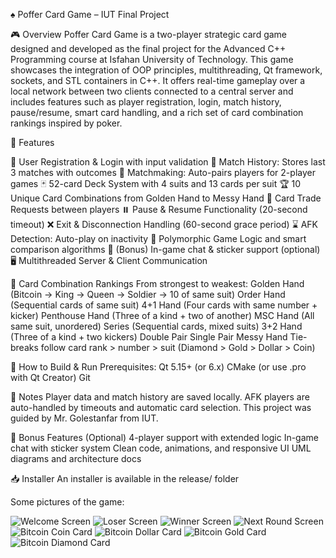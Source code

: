 ♠️ Poffer Card Game – IUT Final Project

🎮 Overview
Poffer Card Game is a two-player strategic card game designed and developed as the final project for the Advanced C++ Programming course at Isfahan University of Technology.
This game showcases the integration of OOP principles, multithreading, Qt framework, sockets, and STL containers in C++.
It offers real-time gameplay over a local network between two clients connected to a central server and includes features such as 
player registration, login, match history, pause/resume, smart card handling, and a rich set of card combination rankings inspired by poker.

🚀 Features

  🔐 User Registration & Login with input validation
  📜 Match History: Stores last 3 matches with outcomes
  🎯 Matchmaking: Auto-pairs players for 2-player games
  🃏 52-card Deck System with 4 suits and 13 cards per suit
  🏆 10 Unique Card Combinations from Golden Hand to Messy Hand
  🔁 Card Trade Requests between players
  ⏸️ Pause & Resume Functionality (20-second timeout)
  ❌ Exit & Disconnection Handling (60-second grace period)
  ⌛ AFK Detection: Auto-play on inactivity
  🧠 Polymorphic Game Logic and smart comparison algorithms
  💬 (Bonus) In-game chat & sticker support (optional)
  🖥️ Multithreaded Server & Client Communication
  
  🏅 Card Combination Rankings
     From strongest to weakest:
     Golden Hand (Bitcoin → King → Queen → Soldier → 10 of same suit)
     Order Hand (Sequential cards of same suit)
     4+1 Hand (Four cards with same number + kicker)
     Penthouse Hand (Three of a kind + two of another)
     MSC Hand (All same suit, unordered)
     Series (Sequential cards, mixed suits)
     3+2 Hand (Three of a kind + two kickers)
     Double Pair
     Single Pair
     Messy Hand
     Tie-breaks follow card rank > number > suit (Diamond > Gold > Dollar > Coin)

 🔧 How to Build & Run
    Prerequisites:
    Qt 5.15+ (or 6.x)
    CMake (or use .pro with Qt Creator)
    Git

  📌 Notes
     Player data and match history are saved locally.
     AFK players are auto-handled by timeouts and automatic card selection.
     This project was guided by Mr. Golestanfar from IUT.

  🧪 Bonus Features (Optional)
     4-player support with extended logic
     In-game chat with sticker system
     Clean code, animations, and responsive UI
     UML diagrams and architecture docs

  📥 Installer
      An installer is available in the release/ folder

Some pictures of the game:

![Welcome Screen](background.png)
![Loser Screen](loser.png)
![Winner Screen](winner.png)
![Next Round Screen](round.png)
![Bitcoin Coin Card](Coin-14.JPG)
![Bitcoin Dollar Card](Dollar-14.JPG)
![Bitcoin Gold Card](Gold-14.JPG)
![Bitcoin Diamond Card](Dimond-14.JPG)
